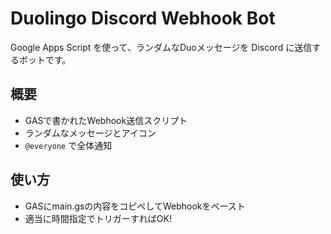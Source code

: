 # Duolingo Discord Webhook Bot

Google Apps Script を使って、ランダムなDuoメッセージを Discord に送信するボットです。

## 概要

- GASで書かれたWebhook送信スクリプト
- ランダムなメッセージとアイコン
- `@everyone` で全体通知

## 使い方
- GASにmain.gsの内容をコピペしてWebhookをペースト  
- 適当に時間指定でトリガーすればOK!
